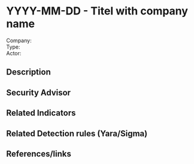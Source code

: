 # YYYY-MM-DD - Titel with company name
Company:    
Type:   
Actor:   

## Description  

## Security Advisor

## Related Indicators

## Related Detection rules (Yara/Sigma)

## References/links
